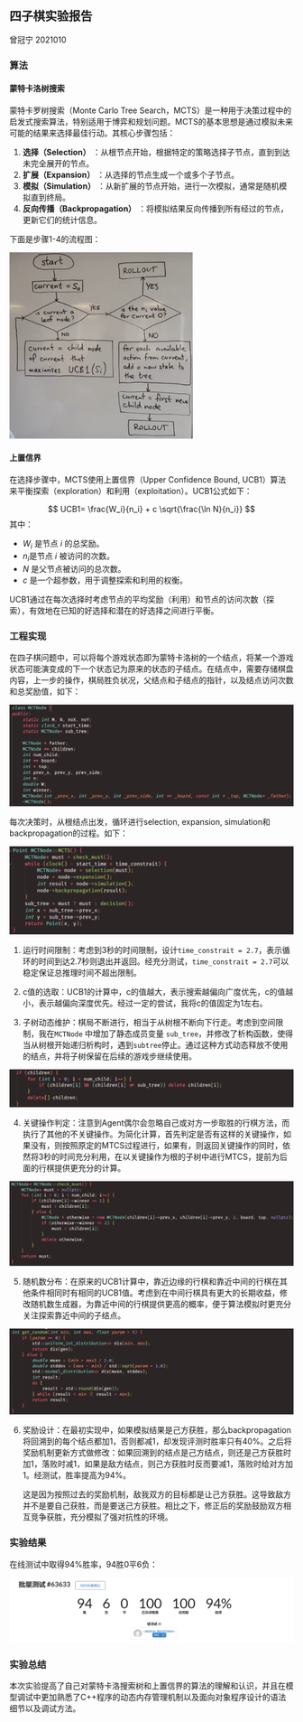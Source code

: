 ## 四子棋实验报告

曾冠宁 2021010

### 算法

#### 蒙特卡洛树搜索

蒙特卡罗树搜索（Monte Carlo Tree Search，MCTS）是一种用于决策过程中的启发式搜索算法，特别适用于博弈和规划问题。MCTS的基本思想是通过模拟未来可能的结果来选择最佳行动。其核心步骤包括： 

1. **选择（Selection）** ：从根节点开始，根据特定的策略选择子节点，直到到达未完全展开的节点。 
2. **扩展（Expansion）** ：从选择的节点生成一个或多个子节点。 
3. **模拟（Simulation）** ：从新扩展的节点开始，进行一次模拟，通常是随机模拟直到终局。 
4. **反向传播（Backpropagation）** ：将模拟结果反向传播到所有经过的节点，更新它们的统计信息。

下面是步骤1-4的流程图：

<img src="./assets/image-20240604202218981.png" alt="image-20240604202218981" style="zoom:40%;" />

#### 上置信界

在选择步骤中，MCTS使用上置信界（Upper Confidence Bound, UCB1）算法来平衡探索（exploration）和利用（exploitation）。UCB1公式如下：

$$
UCB1= \frac{W_i}{n_i} + c \sqrt{\frac{\ln N}{n_i}}
$$
其中： 
- $W_i$ 是节点 $i$ 的总奖励。 
- $n_i$​ 是节点 $i$ 被访问的次数。 
- $N$ 是父节点被访问的总次数。 
- $c$ 是一个超参数，用于调整探索和利用的权衡。

UCB1通过在每次选择时考虑节点的平均奖励（利用）和节点的访问次数（探索），有效地在已知的好选择和潜在的好选择之间进行平衡。

### 工程实现

在四子棋问题中，可以将每个游戏状态即为蒙特卡洛树的一个结点，将某一个游戏状态可能演变成的下一个状态记为原来的状态的子结点。在结点中，需要存储棋盘内容，上一步的操作，棋局胜负状况，父结点和子结点的指针，以及结点访问次数和总奖励值，如下：

![image-20240604194821934](./assets/image-20240604194821934.png)

每次决策时，从根结点出发，循环进行selection, expansion, simulation和backpropagation的过程。如下：

![image-20240604195323329](./assets/image-20240604195323329.png)

1. 运行时间限制：考虑到3秒的时间限制，设计`time_constrait = 2.7`，表示循环的时间到达2.7秒则退出并返回。经充分测试，`time_constrait = 2.7`可以稳定保证总推理时间不超出限制。

2. c值的选取：UCB1的计算中，c的值越大，表示搜索越偏向广度优先，c的值越小，表示越偏向深度优先。经过一定的尝试，我将c的值固定为1左右。

3. 子树动态维护：棋局不断进行，相当于从树根不断向下行走。考虑到空间限制，我在`MCTNode` 中增加了静态成员变量 `sub_tree`，并修改了析构函数，使得当从树根开始递归析构时，遇到`subtree`停止。通过这种方式动态释放不使用的结点，并将子树保留在后续的游戏步继续使用。

![image-20240604200540822](./assets/image-20240604200540822.png)

4. 关键操作判定：注意到Agent偶尔会忽略自己或对方一步取胜的行棋方法，而执行了其他的不关键操作。为简化计算，首先判定是否有这样的关键操作，如果没有，则按照原定的MTCS过程进行，如果有，则返回关键操作的同时，依然将3秒的时间充分利用，在以关键操作为根的子树中进行MTCS，提前为后面的行棋提供更充分的计算。

![image-20240604201821144](./assets/image-20240604201821144.png)

5. 随机数分布：在原来的UCB1计算中，靠近边缘的行棋和靠近中间的行棋在其他条件相同时有相同的UCB1值。考虑到在中间行棋具有更大的长期收益，修改随机数生成器，为靠近中间的行棋提供更高的概率，便于算法模拟时更充分关注探索靠近中间的子结点。

![image-20240604202552931](./assets/image-20240604202552931.png)

6. 奖励设计：在最初实现中，如果模拟结果是己方获胜，那么backpropagation将回溯到的每个结点都加1，否则都减1，却发现评测时胜率只有40%。之后将奖励机制更新方式做修改：如果回溯到的结点是己方结点，则还是己方获胜时加1，落败时减1，如果是敌方结点，则己方获胜时反而要减1，落败时给对方加1。经测试，胜率提高为94%。

   这是因为按照过去的奖励机制，敌我双方的目标都是让己方获胜。这导致敌方并不是要自己获胜，而是要送己方获胜。相比之下，修正后的奖励鼓励双方相互竞争获胜，充分模拟了强对抗性的环境。

### 实验结果

在线测试中取得94%胜率，94胜0平6负：

![image-20240604210004163](./assets/image-20240604210004163.png)

### 实验总结

本次实验提高了自己对蒙特卡洛搜索树和上置信界的算法的理解和认识，并且在模型调试中更加熟悉了C++程序的动态内存管理机制以及面向对象程序设计的语法细节以及调试方法。


